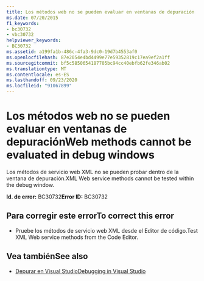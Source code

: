 ```yaml
---
title: Los métodos web no se pueden evaluar en ventanas de depuración
ms.date: 07/20/2015
f1_keywords:
- bc30732
- vbc30732
helpviewer_keywords:
- BC30732
ms.assetid: a199fa1b-486c-4fa3-9dc0-19d7b4553af0
ms.openlocfilehash: 87e2054e4bd4499e77e59352819c17ea9ef2a1ff
ms.sourcegitcommit: bf5c5850654187705bc94cc40ebfb62fe346ab02
ms.translationtype: MT
ms.contentlocale: es-ES
ms.lasthandoff: 09/23/2020
ms.locfileid: "91067899"
---
```

# <a name="web-methods-cannot-be-evaluated-in-debug-windows"></a><span data-ttu-id="7b4a4-102">Los métodos web no se pueden evaluar en ventanas de depuración</span><span class="sxs-lookup"><span data-stu-id="7b4a4-102">Web methods cannot be evaluated in debug windows</span></span>

<span data-ttu-id="7b4a4-103">Los métodos de servicio web XML no se pueden probar dentro de la ventana de depuración.</span><span class="sxs-lookup"><span data-stu-id="7b4a4-103">XML Web service methods cannot be tested within the debug window.</span></span>  
  
 <span data-ttu-id="7b4a4-104">**Id. de error:** BC30732</span><span class="sxs-lookup"><span data-stu-id="7b4a4-104">**Error ID:** BC30732</span></span>  
  
## <a name="to-correct-this-error"></a><span data-ttu-id="7b4a4-105">Para corregir este error</span><span class="sxs-lookup"><span data-stu-id="7b4a4-105">To correct this error</span></span>  
  
- <span data-ttu-id="7b4a4-106">Pruebe los métodos de servicio web XML desde el Editor de código.</span><span class="sxs-lookup"><span data-stu-id="7b4a4-106">Test XML Web service methods from the Code Editor.</span></span>  
  
## <a name="see-also"></a><span data-ttu-id="7b4a4-107">Vea también</span><span class="sxs-lookup"><span data-stu-id="7b4a4-107">See also</span></span>

- [<span data-ttu-id="7b4a4-108">Depurar en Visual Studio</span><span class="sxs-lookup"><span data-stu-id="7b4a4-108">Debugging in Visual Studio</span></span>](/visualstudio/debugger/debugger-feature-tour)
